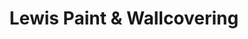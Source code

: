 ---
title: "Lewis Paint & Wallcovering"
url: /glenside/lewis-paint-und-wallcovering/
shop: Farben
---